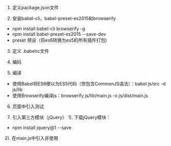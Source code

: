 1. 定义package.json文件

2. 安装babel-cli，babel-preset-es2015和browserify
* npm install babel-cli browserify -g
* npm install babel-preset-es2015 --save-dev
* preset 预设（将es6转换为es5的所有插件打包)

3. 定义 .babelrc文件

4. 编码

5. 编译
* 使用Babel将ES6便以为ES5代码（但包含CommonJS语法）：babel js/src -d js/lib
* 使用Browserify编译js：browserify js/lib/main.js -o js/dist/main.js

6. 页面中引入测试
<script type="text/javascript" src="js/dist/main.js"></script>

7. 引入第三方模块（jQuery）
1). 下载jQuery模块：
* npm install jquery@1 --save

2). 在main.js中引入并使用

